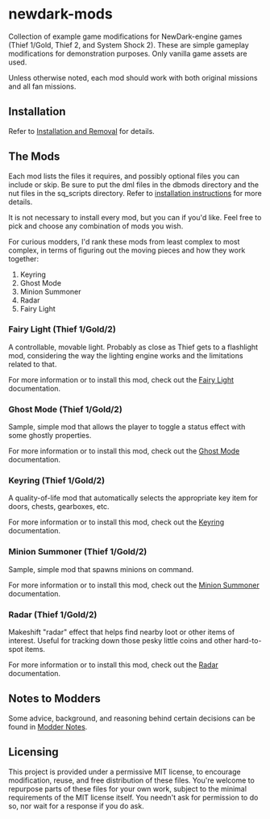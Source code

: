 # newdark-mods

Collection of example game modifications for NewDark-engine games (Thief 1/Gold, Thief 2, and System Shock 2). These are simple gameplay modifications for demonstration purposes. Only vanilla game assets are used.

Unless otherwise noted, each mod should work with both original missions and all fan missions.

## Installation

Refer to [Installation and Removal](doc/Installation%20and%20Removal.md) for details.

## The Mods

Each mod lists the files it requires, and possibly optional files you can include or skip. Be sure to put the dml files in the dbmods directory and the nut files in the sq_scripts directory. Refer to [installation instructions](doc/Installation%20and%20Removal.md) for more details.

It is not necessary to install every mod, but you can if you'd like. Feel free to pick and choose any combination of mods you wish.

For curious modders, I'd rank these mods from least complex to most complex, in terms of figuring out the moving pieces and how they work together:
1. Keyring
2. Ghost Mode
3. Minion Summoner
4. Radar
5. Fairy Light

### Fairy Light (Thief 1/Gold/2)

A controllable, movable light. Probably as close as Thief gets to a flashlight mod, considering the way the lighting engine works and the limitations related to that.

For more information or to install this mod, check out the [Fairy Light](doc/Mod-FairyLight.md) documentation.

### Ghost Mode (Thief 1/Gold/2)

Sample, simple mod that allows the player to toggle a status effect with some ghostly properties.

For more information or to install this mod, check out the [Ghost Mode](doc/Mod-GhostMode.md) documentation.

### Keyring (Thief 1/Gold/2)

A quality-of-life mod that automatically selects the appropriate key item for doors, chests, gearboxes, etc.

For more information or to install this mod, check out the [Keyring](doc/Mod-Keyring.md) documentation.

### Minion Summoner (Thief 1/Gold/2)

Sample, simple mod that spawns minions on command.

For more information or to install this mod, check out the [Minion Summoner](doc/Mod-MinionSummoner.md) documentation.

### Radar (Thief 1/Gold/2)

Makeshift "radar" effect that helps find nearby loot or other items of interest. Useful for tracking down those pesky little coins and other hard-to-spot items.

For more information or to install this mod, check out the [Radar](doc/Mod-Radar.md) documentation.

## Notes to Modders

Some advice, background, and reasoning behind certain decisions can be found in [Modder Notes](doc/Modder%20Notes.md).

## Licensing

This project is provided under a permissive MIT license, to encourage modification, reuse, and free distribution of these files. You're welcome to repurpose parts of these files for your own work, subject to the minimal requirements of the MIT license itself. You needn't ask for permission to do so, nor wait for a response if you do ask.